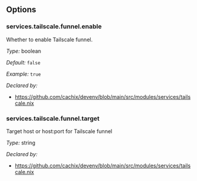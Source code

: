 [comment]: # (Do not edit this file as it is autogenerated. Go to docs/individual-docs if you want to make edits.)
[comment]: # (Please add your documentation above this line)

## Options

### services\.tailscale\.funnel\.enable

Whether to enable Tailscale funnel\.



*Type:*
boolean



*Default:*
` false `



*Example:*
` true `

*Declared by:*
 - [https://github\.com/cachix/devenv/blob/main/src/modules/services/tailscale\.nix](https://github.com/cachix/devenv/blob/main/src/modules/services/tailscale.nix)



### services\.tailscale\.funnel\.target



Target host or host:port for Tailscale funnel



*Type:*
string

*Declared by:*
 - [https://github\.com/cachix/devenv/blob/main/src/modules/services/tailscale\.nix](https://github.com/cachix/devenv/blob/main/src/modules/services/tailscale.nix)

